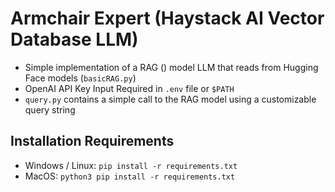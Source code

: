 # Armchair Expert (Haystack AI Vector Database LLM)
- Simple implementation of a RAG () model LLM that reads from Hugging Face models (`basicRAG.py`)
- OpenAI API Key Input Required in `.env` file or `$PATH`
- `query.py` contains a simple call to the RAG model using a customizable query string

## Installation Requirements
- Windows / Linux: `pip install -r requirements.txt`
- MacOS: `python3 pip install -r requirements.txt`